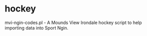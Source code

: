# hockey

mvi-ngin-codes.pl - A Mounds View Irondale hockey script to help importing data into Sport Ngin.